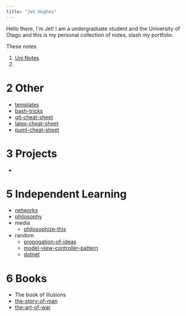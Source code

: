 ```yaml
---
title: "Jet Hughes"
---
```


Hello there, I'm Jet! I am a undergraduate student and the University of Otago and this is my personal collection of notes, slash my portfolio.

These notes 

1) [Uni Notes](notes/uni-notes.md)
2) 

# 2 Other
- [templates](notes/templates.md)
- [bash-tricks](cheatsheets/bash-tricks.md)
- [git-cheat-sheet](cheatsheets/git-cheat-sheet.md)
- [latex-cheat-sheet](cheatsheets/latex-cheat-sheet.md)
- [puml-cheat-sheet](cheatsheets/puml-cheat-sheet.md)

# 3 Projects
- 

# 5 Independent Learning
- [networks](notes/networks.md)
- [philosophy](notes/philosophy.md)
- media
	- [philosophize-this](notes/philosophize-this.md)
- random
	- [propogation-of-ideas](notes/propogation-of-ideas.md)
	- [model-view-controller-pattern](notes/model-view-controller-pattern.md)
	- [dotnet](notes/dotnet.md)

# 6 Books
- The book of illusions
- [the-story-of-man](notes/the-story-of-man.md)
- [the-art-of-war](notes/the-art-of-war.md)
